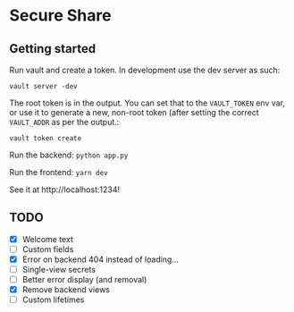 # Secure Share

## Getting started

Run vault and create a token. In development use the dev server as such:

```
vault server -dev
```

The root token is in the output. You can set that to the `VAULT_TOKEN` env var,
or use it to generate a new, non-root token (after setting the correct
`VAULT_ADDR` as per the output.:

`vault token create`

Run the backend: `python app.py`

Run the frontend: `yarn dev`

See it at http://localhost:1234!

## TODO

- [x] Welcome text
- [ ] Custom fields
- [x] Error on backend 404 instead of loading...
- [ ] Single-view secrets
- [ ] Better error display (and removal)
- [x] Remove backend views
- [ ] Custom lifetimes
